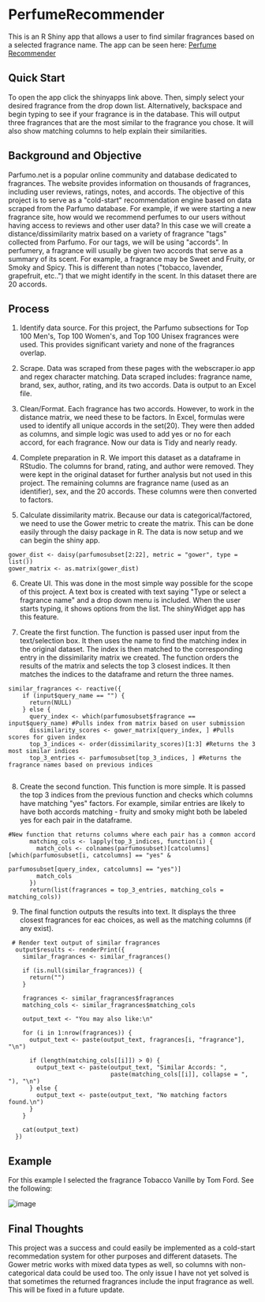# PerfumeRecommender

This is an R Shiny app that allows a user to find similar fragrances based on a selected fragrance name. The app can be seen here: [Perfume Recommender](https://austinmccumber.shinyapps.io/Perfume_Recommender/)

## Quick Start

To open the app click the shinyapps link above. Then, simply select your desired fragrance from the drop down list. Alternatively, backspace and begin typing to see if your fragrance is in the database. This will output three fragrances that are the most similar to the fragrance you chose. It will also show matching columns to help explain their similarities. 

## Background and Objective

Parfumo.net is a popular online community and database dedicated to fragrances. The website provides information on thousands of fragrances, including user reviews, ratings, notes, and accords. The objective of this project is to serve as a "cold-start" recommendation engine based on data scraped from the Parfumo database. For example, if we were starting a new fragrance site, how would we recommend perfumes to our users without having access to reviews and other user data? In this case we will create a distance/dissimilarity matrix based on a variety of fragrance "tags" collected from Parfumo. For our tags, we will be using "accords". In perfumery, a fragrance will usually be given two accords that serve as a summary of its scent. For example, a fragrance may be Sweet and Fruity, or Smoky and Spicy. This is different than notes ("tobacco, lavender, grapefruit, etc..") that we might identify in the scent. In this dataset there are 20 accords. 

## Process

1. Identify data source. For this project, the Parfumo subsections for Top 100 Men's, Top 100 Women's, and Top 100 Unisex fragrances were used. This provides significant variety and none of the fragrances overlap. 

2. Scrape. Data was scraped from these pages with the webscraper.io app and regex character matching. Data scraped includes: fragrance name, brand, sex, author, rating, and its two accords. Data is output to an Excel file. 

3. Clean/Format. Each fragrance has two accords. However, to work in the distance matrix, we need these to be factors. In Excel, formulas were used to identify all unique accords in the set(20). They were then added as columns, and simple logic was used to add yes or no for each accord, for each fragrance. Now our data is Tidy and nearly ready. 

4. Complete preparation in R. We import this dataset as a dataframe in RStudio. The columns for brand, rating, and author were removed. They were kept in the original dataset for further analysis but not used in this project. The remaining columns are fragrance name (used as an identifier), sex, and the 20 accords. These columns were then converted to factors. 

5. Calculate dissimilarity matrix. Because our data is categorical/factored, we need to use the Gower metric to create the matrix. This can be done easily through the daisy package in R. The data is now setup and we can begin the shiny app. 

```
gower_dist <- daisy(parfumosubset[2:22], metric = "gower", type = list())
gower_matrix <- as.matrix(gower_dist)
```

6. Create UI. This was done in the most simple way possible for the scope of this project. A text box is created with text saying "Type or select a fragrance name" and a drop down menu is included. When the user starts typing, it shows options from the list. The shinyWidget app has this feature. 

7. Create the first function. The function is passed user input from the text/selection box. It then uses the name to find the matching index in the original dataset. The index is then matched to the corresponding entry in the dissimilarity matrix we created. The function orders the results of the matrix and selects the top 3 closest indices. It then matches the indices to the dataframe and return the three names. 

```
similar_fragrances <- reactive({
    if (input$query_name == "") {
      return(NULL)
    } else {
      query_index <- which(parfumosubset$fragrance == input$query_name) #Pulls index from matrix based on user submission 
      dissimilarity_scores <- gower_matrix[query_index, ] #Pulls scores for given index
      top_3_indices <- order(dissimilarity_scores)[1:3] #Returns the 3 most similar indices
      top_3_entries <- parfumosubset[top_3_indices, ] #Returns the fragrance names based on previous indices
      
```

8. Create the second function. This function is more simple. It is passed the top 3 indices from the previous function and checks which columns have matching "yes" factors. For example, similar entries are likely to have both accords matching - fruity and smoky might both be labeled yes for each pair in the dataframe. 

```
#New function that returns columns where each pair has a common accord
      matching_cols <- lapply(top_3_indices, function(i) {
        match_cols <- colnames(parfumosubset)[catcolumns][which(parfumosubset[i, catcolumns] == "yes" &
                                                                  parfumosubset[query_index, catcolumns] == "yes")]
        match_cols
      })
      return(list(fragrances = top_3_entries, matching_cols = matching_cols))
```
9. The final function outputs the results into text. It displays the three closest fragrances for eac choices, as well as the matching columns (if any exist). 

```
 # Render text output of similar fragrances
  output$results <- renderPrint({
    similar_fragrances <- similar_fragrances()
    
    if (is.null(similar_fragrances)) {
      return("")
    }
    
    fragrances <- similar_fragrances$fragrances
    matching_cols <- similar_fragrances$matching_cols
    
    output_text <- "You may also like:\n"
    
    for (i in 1:nrow(fragrances)) {
      output_text <- paste(output_text, fragrances[i, "fragrance"], "\n")
      
      if (length(matching_cols[[i]]) > 0) {
        output_text <- paste(output_text, "Similar Accords: ", 
                             paste(matching_cols[[i]], collapse = ", "), "\n")
      } else {
        output_text <- paste(output_text, "No matching factors found.\n")
      }
    }
    
    cat(output_text)
  })
```

## Example

For this example I selected the fragrance Tobacco Vanille by Tom Ford. See the following:

![image](https://user-images.githubusercontent.com/98286027/219845130-8c6110ef-d9d9-4fa3-a9c6-4c068d4493b9.png)

## Final Thoughts

This project was a success and could easily be implemented as a cold-start recommedation system for other purposes and different datasets. The Gower metric works with mixed data types as well, so columns with non-categorical data could be used too. The only issue I have not yet solved is that sometimes the returned fragrances include the input fragrance as well. This will be fixed in a future update.  






